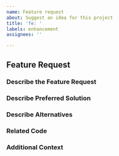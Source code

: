 ```yaml
---
name: Feature request
about: Suggest an idea for this project
title: 'fe: '
labels: enhancement
assignees: ''

---
```


## Feature Request

### Describe the Feature Request

<!-- A clear and concise description of the feature request.
Please include if your feature request is related to a problem. -->

### Describe Preferred Solution

<!-- A clear and concise description of what you want to happen. -->

### Describe Alternatives

<!-- A clear and concise description of any alternative solutions or
features you've considered. -->

### Related Code

<!-- If you can illustrate the bug or feature request with an
example, please provide it here. -->

### Additional Context

<!-- List any other information that is relevant to your issue. Stack traces,
related issues, suggestions on how to add, use case, Stack Overflow links,
forum links, screenshots, OS if applicable, etc. -->
